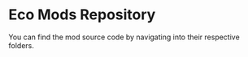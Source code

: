 # Eco Mods Repository

You can find the mod source code by navigating into their respective folders.

